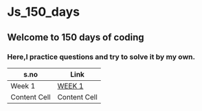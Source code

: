 # Js_150_days

## Welcome to 150 days of coding

### Here,I practice questions and try to solve it by my own.
| s.no | Link |
| ------------- | ------------- |
| Week 1  | [WEEK 1](https://github.com/Anasooya2601/Js_150_days/blob/main/WEEK%201/week1.md) |
| Content Cell  | Content Cell  |


